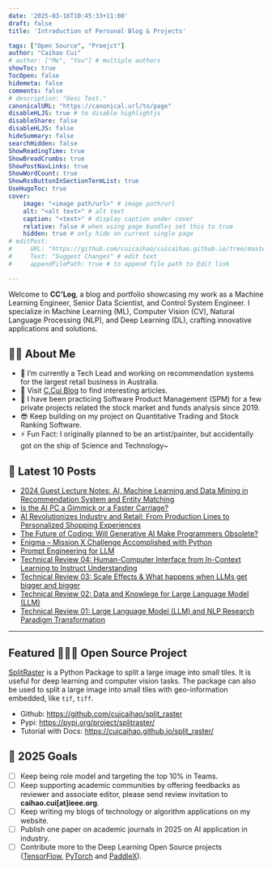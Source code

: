 ```yaml
---
date: '2025-03-16T10:45:33+11:00'
draft: false
title: 'Introduction of Personal Blog & Projects'

tags: ["Open Source", "Proejct"]
author: "Caihao Cui"
# author: ["Me", "You"] # multiple authors
showToc: true
TocOpen: false
hidemeta: false
comments: false
# description: "Desc Text."
canonicalURL: "https://canonical.url/to/page"
disableHLJS: true # to disable highlightjs
disableShare: false
disableHLJS: false
hideSummary: false
searchHidden: false
ShowReadingTime: true
ShowBreadCrumbs: true
ShowPostNavLinks: true
ShowWordCount: true
ShowRssButtonInSectionTermList: true
UseHugoToc: true
cover:
    image: "<image path/url>" # image path/url
    alt: "<alt text>" # alt text
    caption: "<text>" # display caption under cover
    relative: false # when using page bundles set this to true
    hidden: true # only hide on current single page
# editPost:
#     URL: "https://github.com/cuicaihao/cuicaihao.github.io/tree/master/content/"
#     Text: "Suggest Changes" # edit text
#     appendFilePath: true # to append file path to Edit link

---
```


Welcome to **CC'Log**, a blog and portfolio showcasing my work as a Machine Learning Engineer, Senior Data Scientist, and Control System Engineer. I specialize in Machine Learning (ML), Computer Vision (CV), Natural Language Processing (NLP), and Deep Learning (DL), crafting innovative applications and solutions.

## 🧑‍💻 About Me
 
- 🔭 I’m currently a Tech Lead and working on recommendation systems for the largest retail business in Australia.
- 📝 Visit [C.Cui Blog](https://cuicaihao.com/) to find interesting articles.
- 🌱 I have been practicing Software Product Management (SPM) for a few private projects related the stock market and funds analysis since 2019.
- 😎 Keep building on my project on Quantitative Trading and Stock Ranking Software.
- ⚡ Fun Fact: I originally planned to be an artist/painter, but accidentally got on the ship of Science and Technology~

## 📕 **Latest 10 Posts**
<!-- BLOG:START -->
- [2024 Guest Lecture Notes: AI, Machine Learning and Data Mining in Recommendation System and Entity Matching](https://cuicaihao.com/2024/10/19/2024-guest-lecture-notes-ai-machine-learning-and-data-mining-in-recommendation-system-and-entity-matching/)
- [Is the AI PC a Gimmick or a Faster Carriage?](https://cuicaihao.com/2024/05/26/is-the-ai-pc-a-gimmick-or-a-faster-carriage/)
- [AI Revolutionizes Industry and Retail: From Production Lines to Personalized Shopping Experiences](https://cuicaihao.com/2024/05/25/ai-revolutionizes-industry-and-retail-from-production-lines-to-personalized-shopping-experiences/)
- [The Future of Coding: Will Generative AI Make Programmers Obsolete?](https://cuicaihao.com/2024/05/04/the-future-of-coding-will-generative-ai-make-programmers-obsolete/)
- [Enigma – Mission X Challenge Accomplished with Python](https://cuicaihao.com/2024/04/20/enigma-mission-x-challenge-accomplished-with-python/)
- [Prompt Engineering for LLM](https://cuicaihao.com/2024/02/04/prompt-engineering-for-llm/)
- [Technical Review 04:  Human-Computer Interface from In-Context Learning to Instruct Understanding](https://cuicaihao.com/2023/12/09/technical-review-04-human-computer-interface-from-in-context-learning-to-instruct-understanding/)
- [Technical Review 03: Scale Effects &amp; What happens when LLMs get bigger and bigger](https://cuicaihao.com/2023/11/12/technical-review-03-scale-effects-what-happens-when-llms-get-bigger-and-bigger/)
- [Technical Review 02: Data and Knowlege for Large Language Model &lpar;LLM&rpar;](https://cuicaihao.com/2023/10/30/technical-review-data-and-knowlege-for-large-language-model-llm/)
- [Technical Review 01: Large Language Model &lpar;LLM&rpar; and NLP Research Paradigm Transformation](https://cuicaihao.com/2023/10/30/technical-review-large-language-model-llm-and-nlp-research-paradigm-transformation/)
<!-- BLOG:END -->
---

## Featured 👨🏻‍💻 Open Source Project

[SplitRaster](https://pypi.org/project/splitraster/) is a Python Package to split a large image into small tiles. It is useful for deep learning and computer vision tasks. The package can also be used to split a large image into small tiles with geo-information embedded, like `tif`, `tiff`. 
  - Github: https://github.com/cuicaihao/split_raster
  - Pypi: https://pypi.org/project/splitraster/
  - Tutorial with Docs:  https://cuicaihao.github.io/split_raster/



## 🤔 2025 Goals

  - [ ] Keep being role model and targeting the top 10% in Teams.
  - [ ] Keep supporting academic communities by offering feedbacks as reviewer and associate editor, please send review invitation to **caihao.cui[at]ieee.org**.
  - [ ] Keep writing my blogs of technology or algorithm applications on my website.
  - [ ] Publish one paper on academic journals in 2025 on AI application in industry.
  - [ ] Contribute more to the Deep Learning Open Source projects ([TensorFlow](https://github.com/tensorflow), [PyTorch](https://github.com/pytorch) and [PaddleX](https://github.com/PaddlePaddle)).